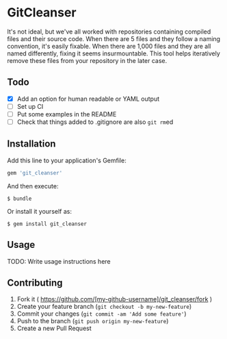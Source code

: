 # GitCleanser

It's not ideal, but we've all worked with repositories containing compiled
files and their source code.  When there are 5 files and they follow a naming
convention, it's easily fixable.  When there are 1,000 files and they are all
named differently, fixing it seems insurmountable.  This tool helps iteratively
remove these files from your repository in the later case.

## Todo

- [x] Add an option for human readable or YAML output
- [ ] Set up CI
- [ ] Put some examples in the README
- [ ] Check that things added to .gitignore are also `git rm`ed

## Installation

Add this line to your application's Gemfile:

```ruby
gem 'git_cleanser'
```

And then execute:

    $ bundle

Or install it yourself as:

    $ gem install git_cleanser

## Usage

TODO: Write usage instructions here

## Contributing

1. Fork it ( https://github.com/[my-github-username]/git_cleanser/fork )
2. Create your feature branch (`git checkout -b my-new-feature`)
3. Commit your changes (`git commit -am 'Add some feature'`)
4. Push to the branch (`git push origin my-new-feature`)
5. Create a new Pull Request
